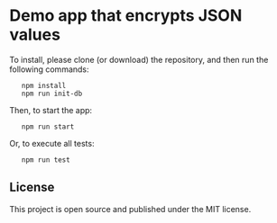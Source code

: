 # Demo app that encrypts JSON values
To install, please clone (or download) the repository, and then run the following commands:
```
   npm install
   npm run init-db
```


Then, to start the app:
```
   npm run start
```
   
   
Or, to execute all tests:
```
   npm run test
```

## License
This project is open source and published under the MIT license.
